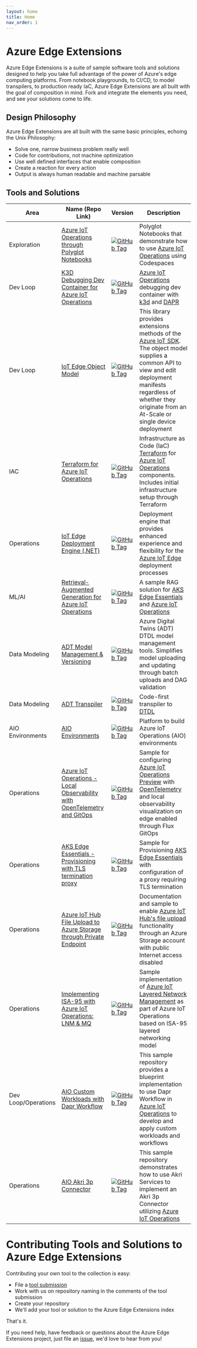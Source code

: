 ```yaml
---
layout: home
title: Home
nav_order: 1
---
```


# Azure Edge Extensions

Azure Edge Extensions is a suite of sample software tools and solutions designed to help you take full advantage of the power of Azure's
edge computing platforms. From notebook playgrounds, to CI/CD, to model transpilers, to production ready IaC, Azure
Edge Extensions are all built with the goal of composition in mind. Fork and integrate the elements you need, and see
your solutions come to life.

## Design Philosophy

Azure Edge Extensions are all built with the same basic principles, echoing the Unix Philosophy:

* Solve one, narrow business problem really well
* Code for contributions, not machine optimization
* Use well defined interfaces that enable composition
* Create a reaction for every action
* Output is always human readable and machine parsable

## Tools and Solutions

|  Area  |  Name (Repo Link)  |  Version  |  Description  |
|----|----|----|----|
|  Exploration  |  [Azure IoT Operations through Polyglot Notebooks](https://github.com/Azure-Samples/azure-edge-extensions-polyglotnotebook-aio)  | [![GitHub Tag](https://img.shields.io/github/v/tag/azure-samples/azure-edge-extensions-polyglotnotebook-aio?logo=github&label=version&color=blue)](https://github.com/Azure-Samples/azure-edge-extensions-polyglotnotebook-aio/tags) |  Polyglot Notebooks that demonstrate how to use [Azure IoT Operations](https://learn.microsoft.com/en-us/azure/iot-operations/get-started/overview-iot-operations) using Codespaces  |
|  Dev Loop  |  [K3D Debugging Dev Container for Azure IoT Operations](https://github.com/Azure-Samples/azure-edge-extensions-aio-dapr-net-devcontainer-k3d)  |  [![GitHub Tag](https://img.shields.io/github/v/tag/Azure-Samples/azure-edge-extensions-aio-dapr-net-devcontainer-k3d?logo=github&label=version&color=blue)](https://github.com/Azure-Samples/azure-edge-extensions-aio-dapr-net-devcontainer-k3d/tags)  |  [Azure IoT Operations](https://learn.microsoft.com/en-us/azure/iot-operations/get-started/overview-iot-operations) debugging dev container with [k3d](https://k3d.io/) and [DAPR](https://dapr.io/)  |
|  Dev Loop  |  [IoT Edge Object Model](https://github.com/Azure-Samples/azure-edge-extensions-iotedge-objectmodel-dotnet)  |  [![GitHub Tag](https://img.shields.io/github/v/tag/azure-samples/azure-edge-extensions-iotedge-objectmodel-dotnet?logo=github&label=version&color=blue)](https://github.com/Azure-Samples/azure-edge-extensions-iotedge-objectmodel-dotnet/tags)  |  This library provides extensions methods of the [Azure IoT SDK](https://learn.microsoft.com/en-us/azure/iot/iot-sdks). The object model supplies a common API to view and edit deployment manifests regardless of whether they originate from an At-Scale or single device deployment  |
|  IAC  |  [Terraform for Azure IoT Operations](https://github.com/Azure-Samples/azure-edge-extensions-aio-iac-terraform)  | [![GitHub Tag](https://img.shields.io/github/v/tag/azure-samples/azure-edge-extensions-aio-iac-terraform?logo=github&label=version&color=blue)](https://github.com/Azure-Samples/azure-edge-extensions-aio-iac-terraform/tags) |  Infrastructure as Code (IaC) [Terraform](https://www.terraform.io/) for [Azure IoT Operations](https://learn.microsoft.com/en-us/azure/iot-operations/get-started/overview-iot-operations) components. Includes initial infrastructure setup through Terraform  |
|  Operations  |  [IoT Edge Deployment Engine (.NET)](https://github.com/Azure-Samples/azure-edge-extensions-iotedge-deploymentengine-dotnet)  | [![GitHub Tag](https://img.shields.io/github/v/tag/azure-samples/azure-edge-extensions-iotedge-deploymentengine-dotnet?logo=github&label=version&color=blue)](https://github.com/Azure-Samples/azure-edge-extensions-iotedge-deploymentengine-dotnet/tags) |  Deployment engine that provides enhanced experience and flexibility for the [Azure IoT Edge](https://learn.microsoft.com/en-us/azure/iot-edge/about-iot-edge) deployment processes  |
|  ML/AI  |  [Retrieval-Augmented Generation for Azure IoT Operations](https://github.com/Azure-Samples/azure-edge-extensions-retrieval-augmented-generation)  | [![GitHub Tag](https://img.shields.io/github/v/tag/azure-samples/azure-edge-extensions-retrieval-augmented-generation?logo=github&label=version&color=blue)](https://github.com/Azure-Samples/azure-edge-extensions-retrieval-augmented-generation/tags) |  A sample RAG solution for [AKS Edge Essentials](https://learn.microsoft.com/en-us/azure/aks/hybrid/aks-edge-overview) and [Azure IoT Operations](https://learn.microsoft.com/en-us/azure/iot-operations/get-started/overview-iot-operations)  |
|  Data Modeling  |  [ADT Model Management & Versioning](https://github.com/Azure-Samples/azure-edge-extensions-adt-modelmgmt) | [![GitHub Tag](https://img.shields.io/github/v/tag/azure-samples/azure-edge-extensions-adt-modelmgmt?logo=github&label=version&color=blue)](https://github.com/Azure-Samples/azure-edge-extensions-adt-modelmgmt/tags) |  Azure Digital Twins (ADT) DTDL model management tools. Simplifies model uploading and updating through batch uploads and DAG validation  |
|  Data Modeling  |  [ADT Transpiler](https://github.com/Azure-Samples/azure-edge-extensions-adt-transpiler) | [![GitHub Tag](https://img.shields.io/github/v/tag/Azure-Samples/azure-edge-extensions-adt-transpiler?logo=github&label=version&color=blue)](https://github.com/Azure-Samples/azure-edge-extensions-adt-transpiler/tags) |  Code-first transpiler to [DTDL](https://learn.microsoft.com/en-us/azure/digital-twins/concepts-models#digital-twin-definition-language-dtdl-for-models)  |
|  AIO Environments  |  [AIO Environments](https://github.com/Azure-Samples/azure-edge-extensions-aio-environments) | [![GitHub Tag](https://img.shields.io/github/v/tag/azure-samples/azure-edge-extensions-aio-environments?logo=github&label=version&color=blue)](https://github.com/Azure-Samples/azure-edge-extensions-aio-environments/tags) |  Platform to build Azure IoT Operations (AIO) environments  |
|  Operations  |  [Azure IoT Operations - Local Observability with OpenTelemetry and GitOps](https://github.com/Azure-Samples/azure-edge-extensions-aio-observability-gitops)  | [![GitHub Tag](https://img.shields.io/github/v/tag/azure-samples/azure-edge-extensions-aio-observability-gitops?logo=github&label=version&color=blue)](https://github.com/Azure-Samples/azure-edge-extensions-aio-observability-gitops/tags) |  Sample for configuring [Azure IoT Operations Preview](https://learn.microsoft.com/en-us/azure/iot-operations/get-started/overview-iot-operations) with [OpenTelemetry](https://opentelemetry.io/docs/what-is-opentelemetry/) and local observability visualization on edge enabled through Flux GitOps |
|  Operations  |  [AKS Edge Essentials - Provisioning with TLS termination proxy](https://github.com/Azure-Samples/azure-edge-extensions-aksee-proxy-certs)  | [![GitHub Tag](https://img.shields.io/github/v/tag/azure-samples/azure-edge-extensions-aksee-proxy-certs?logo=github&label=version&color=blue)](https://github.com/Azure-Samples/azure-edge-extensions-aksee-proxy-certs/tags) |  Sample for Provisioning [AKS Edge Essentials](https://learn.microsoft.com/en-us/azure/aks/hybrid/aks-edge-overview) with configuration of a proxy requiring TLS termination |
|  Operations  |  [Azure IoT Hub File Upload to Azure Storage through Private Endpoint](https://github.com/Azure-Samples/azure-edge-extensions-iothub-fileupload-privatelink)  | [![GitHub Tag](https://img.shields.io/github/v/tag/azure-samples/azure-edge-extensions-iothub-fileupload-privatelink?logo=github&label=version&color=blue)](https://github.com/Azure-Samples/azure-edge-extensions-iothub-fileupload-privatelink/tags) |  Documentation and sample to enable [Azure IoT Hub's file upload](https://learn.microsoft.com/azure/iot-hub/iot-hub-devguide-file-upload) functionality through an Azure Storage account with public Internet access disabled |
|  Operations  |  [Implementing ISA-95 with Azure IoT Operations: LNM & MQ](https://github.com/Azure-Samples/azure-edge-extensions-lnm-mq-isa95)  | [![GitHub Tag](https://img.shields.io/github/v/tag/azure-samples/azure-edge-extensions-lnm-mq-isa95?logo=github&label=version&color=blue)](https://github.com/Azure-Samples/azure-edge-extensions-lnm-mq-isa95/tags) |  Sample implementation of [Azure IoT Layered Network Management](https://learn.microsoft.com/en-us/azure/iot-operations/manage-layered-network/overview-layered-network) as part of Azure IoT Operations based on ISA-95 layered networking model |
|  Dev Loop/Operations  |  [AIO Custom Workloads with Dapr Workflow](https://github.com/azure-Samples/azure-edge-extensions-aio-dapr-workflow)  | [![GitHub Tag](https://img.shields.io/github/v/tag/azure-samples/azure-edge-extensions-aio-dapr-workflow?logo=github&label=version&color=blue)](https://github.com/Azure-Samples/azure-edge-extensions-aio-dapr-workflow/tags) |  This sample repository provides a blueprint implementation to use Dapr Workflow in [Azure IoT Operations](https://learn.microsoft.com/en-us/azure/iot-operations/get-started/overview-iot-operations) to develop and apply custom workloads and workflows |
|  Operations  |  [AIO Akri 3p Connector](https://github.com/azure-Samples/azure-edge-extensions-akri-operator-3p-connector)  | [![GitHub Tag](https://img.shields.io/github/v/tag/azure-samples/azure-edge-extensions-akri-operator-3p-connector?logo=github&label=version&color=blue)](https://github.com/Azure-Samples/azure-edge-extensions-akri-operator-3p-connector/tags) |  This sample repository demonstrates how to use Akri Services to implement an Akri 3p Connector utilizing [Azure IoT Operations](https://learn.microsoft.com/en-us/azure/iot-operations/get-started/overview-iot-operations) |

# Contributing Tools and Solutions to Azure Edge Extensions

Contributing your own tool to the collection is easy:

* File a [tool submission](https://github.com/Azure-Samples/azure-edge-extensions/issues/new?template=TOOL_SUBMISSION.md)
* Work with us on repository naming in the comments of the tool submission
* Create your repository
* We'll add your tool or solution to the Azure Edge Extensions index

That's it.

If you need help, have feedback or questions about the Azure Edge Extensions project, just file an [issue](https://github.com/Azure-Samples/azure-edge-extensions/issues), we'd love to hear from you! 
